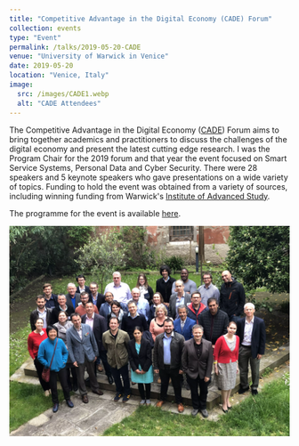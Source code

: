 ```yaml
---
title: "Competitive Advantage in the Digital Economy (CADE) Forum"
collection: events
type: "Event"
permalink: /talks/2019-05-20-CADE
venue: "University of Warwick in Venice"
date: 2019-05-20
location: "Venice, Italy"
image:
  src: /images/CADE1.webp
  alt: "CADE Attendees"
---
```


The Competitive Advantage in the Digital Economy ([CADE](https://warwick.ac.uk/cade19)) Forum aims to bring together academics and practitioners to discuss the challenges of the digital economy and present the latest cutting edge research. I was the Program Chair for the 2019 forum and that year the event focused on Smart Service Systems, Personal Data and Cyber Security. There were 28 speakers and 5 keynote speakers who gave presentations on a wide variety of topics. Funding to hold the event was obtained from a variety of sources, including winning funding from Warwick's [Institute of Advanced Study](https://warwick.ac.uk/fac/cross_fac/ias/).

<!-- readmore -->

The programme for the event is available [here](https://warwick.ac.uk/cade19/wmg_cade_conference_programme.pdf).

![CADE Attendees](/images/CADE1.webp)
